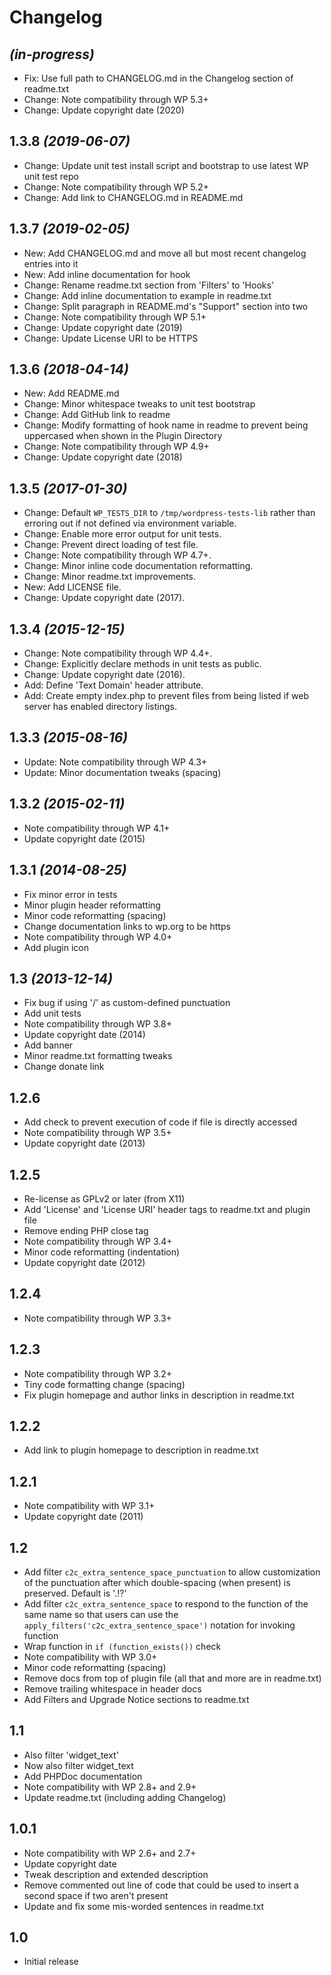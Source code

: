 # Changelog

## _(in-progress)_
* Fix: Use full path to CHANGELOG.md in the Changelog section of readme.txt
* Change: Note compatibility through WP 5.3+
* Change: Update copyright date (2020)

## 1.3.8 _(2019-06-07)_
* Change: Update unit test install script and bootstrap to use latest WP unit test repo
* Change: Note compatibility through WP 5.2+
* Change: Add link to CHANGELOG.md in README.md

## 1.3.7 _(2019-02-05)_
* New: Add CHANGELOG.md and move all but most recent changelog entries into it
* New: Add inline documentation for hook
* Change: Rename readme.txt section from 'Filters' to 'Hooks'
* Change: Add inline documentation to example in readme.txt
* Change: Split paragraph in README.md's "Support" section into two
* Change: Note compatibility through WP 5.1+
* Change: Update copyright date (2019)
* Change: Update License URI to be HTTPS

## 1.3.6 _(2018-04-14)_
* New: Add README.md
* Change: Minor whitespace tweaks to unit test bootstrap
* Change: Add GitHub link to readme
* Change: Modify formatting of hook name in readme to prevent being uppercased when shown in the Plugin Directory
* Change: Note compatibility through WP 4.9+
* Change: Update copyright date (2018)

## 1.3.5 _(2017-01-30)_
* Change: Default `WP_TESTS_DIR` to `/tmp/wordpress-tests-lib` rather than erroring out if not defined via environment variable.
* Change: Enable more error output for unit tests.
* Change: Prevent direct loading of test file.
* Change: Note compatibility through WP 4.7+.
* Change: Minor inline code documentation reformatting.
* Change: Minor readme.txt improvements.
* New: Add LICENSE file.
* Change: Update copyright date (2017).

## 1.3.4 _(2015-12-15)_
* Change: Note compatibility through WP 4.4+.
* Change: Explicitly declare methods in unit tests as public.
* Change: Update copyright date (2016).
* Add: Define 'Text Domain' header attribute.
* Add: Create empty index.php to prevent files from being listed if web server has enabled directory listings.

## 1.3.3 _(2015-08-16)_
* Update: Note compatibility through WP 4.3+
* Update: Minor documentation tweaks (spacing)

## 1.3.2 _(2015-02-11)_
* Note compatibility through WP 4.1+
* Update copyright date (2015)

## 1.3.1 _(2014-08-25)_
* Fix minor error in tests
* Minor plugin header reformatting
* Minor code reformatting (spacing)
* Change documentation links to wp.org to be https
* Note compatibility through WP 4.0+
* Add plugin icon

## 1.3 _(2013-12-14)_
* Fix bug if using '/' as custom-defined punctuation
* Add unit tests
* Note compatibility through WP 3.8+
* Update copyright date (2014)
* Add banner
* Minor readme.txt formatting tweaks
* Change donate link

## 1.2.6
* Add check to prevent execution of code if file is directly accessed
* Note compatibility through WP 3.5+
* Update copyright date (2013)

## 1.2.5
* Re-license as GPLv2 or later (from X11)
* Add 'License' and 'License URI' header tags to readme.txt and plugin file
* Remove ending PHP close tag
* Note compatibility through WP 3.4+
* Minor code reformatting (indentation)
* Update copyright date (2012)

## 1.2.4
* Note compatibility through WP 3.3+

## 1.2.3
* Note compatibility through WP 3.2+
* Tiny code formatting change (spacing)
* Fix plugin homepage and author links in description in readme.txt

## 1.2.2
* Add link to plugin homepage to description in readme.txt

## 1.2.1
* Note compatibility with WP 3.1+
* Update copyright date (2011)

## 1.2
* Add filter `c2c_extra_sentence_space_punctuation` to allow customization of the punctuation after which double-spacing (when present) is preserved. Default is '.!?'
* Add filter `c2c_extra_sentence_space` to respond to the function of the same name so that users can use the `apply_filters('c2c_extra_sentence_space')` notation for invoking function
* Wrap function in `if (function_exists())` check
* Note compatibility with WP 3.0+
* Minor code reformatting (spacing)
* Remove docs from top of plugin file (all that and more are in readme.txt)
* Remove trailing whitespace in header docs
* Add Filters and Upgrade Notice sections to readme.txt

## 1.1
* Also filter 'widget_text'
* Now also filter widget_text
* Add PHPDoc documentation
* Note compatibility with WP 2.8+ and 2.9+
* Update readme.txt (including adding Changelog)

## 1.0.1
* Note compatibility with WP 2.6+ and 2.7+
* Update copyright date
* Tweak description and extended description
* Remove commented out line of code that could be used to insert a second space if two aren't present
* Update and fix some mis-worded sentences in readme.txt

## 1.0
* Initial release
